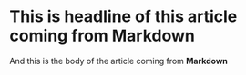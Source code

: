 # This is headline of this article coming from Markdown

And this is the body of the article coming from **Markdown**
